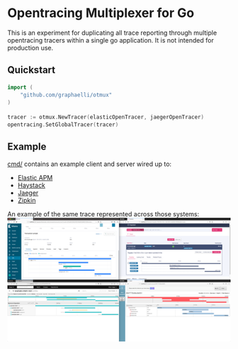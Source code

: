 # Opentracing Multiplexer for Go

This is an experiment for duplicating all trace reporting through multiple opentracing tracers within a single go application.
It is not intended for production use.

## Quickstart

```go
import (
	"github.com/graphaelli/otmux"
)

tracer := otmux.NewTracer(elasticOpenTracer, jaegerOpenTracer)
opentracing.SetGlobalTracer(tracer)
```

## Example

[cmd/](cmd) contains an example client and server wired up to:

* [Elastic APM](https://www.elastic.co/solutions/apm)
* [Haystack](https://expediadotcom.github.io/haystack/)
* [Jaeger](http://jaegertracing.io)
* [Zipkin](http://zipkin.io)

An example of the same trace represented across those systems:
![All tracing the same activity](tracers.png)
